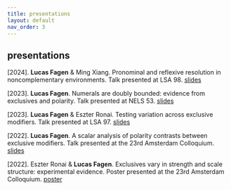 ```yaml
---
title: presentations
layout: default
nav_order: 3
---
```


## presentations ##

[2024]. **Lucas Fagen** & Ming Xiang. Pronominal and reflexive resolution in noncomplementary environments. Talk presented at LSA 98. [slides](slides/lsa2024-slides.pdf)

[2023]. **Lucas Fagen**. Numerals are doubly bounded: evidence from exclusives and polarity. Talk presented at NELS 53. [slides](slides/nels2023-slides.pdf)

[2023]. **Lucas Fagen** & Eszter Ronai. Testing variation across exclusive modifiers. Talk presented at LSA 97. [slides](slides/lsa2023-slides.pdf)

[2022]. **Lucas Fagen**. A scalar analysis of polarity contrasts between exclusive modifiers. Talk presented at the 23rd Amsterdam Colloquium. [slides](slides/ac2022-slides.pdf)

[2022]. Eszter Ronai & **Lucas Fagen**. Exclusives vary in strength and scale structure: experimental evidence. Poster presented at the 23rd Amsterdam Colloquium. [poster](slides/ac2022-poster.pdf)

